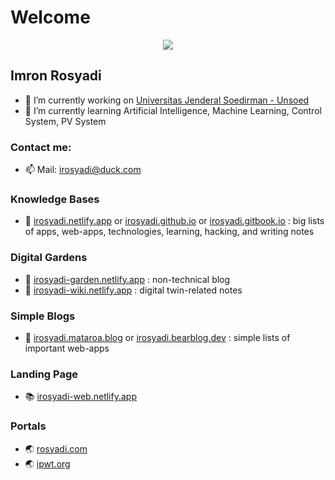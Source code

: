 # Welcome

<p align="center">
  <img src="https://source.unsplash.com/125x125/?cat" />
</p>

## Imron Rosyadi

- 🔭 I’m currently working on [Universitas Jenderal Soedirman - Unsoed](http://elektro.ft.unsoed.ac.id/imron-rosyadi/)
- 🌱 I’m currently learning Artificial Intelligence, Machine Learning, Control System, PV System

### Contact me:

- 📫 Mail: irosyadi@duck.com

### Knowledge Bases

- 📕 [irosyadi.netlify.app](https://irosyadi.netlify.app) or [irosyadi.github.io](https://irosyadi.github.io) or [irosyadi.gitbook.io](https://irosyadi.gitbook.io) : big lists of apps, web-apps, technologies, learning, hacking, and writing notes

### Digital Gardens

- 📗 [irosyadi-garden.netlify.app](https://irosyadi-garden.netlify.app) : non-technical blog
- 📘 [irosyadi-wiki.netlify.app](https://irosyadi-wiki.netlify.app) : digital twin-related notes

### Simple Blogs

- 📑 [irosyadi.mataroa.blog](https://irosyadi.mataroa.blog) or [irosyadi.bearblog.dev](https://irosyadi.bearblog.dev) : simple lists of important web-apps

### Landing Page

- 📚 [irosyadi-web.netlify.app](https://irosyadi-web.netlify.app)

### Portals

- 🌏 [rosyadi.com](https://rosyadi.com)
- 🌏 [ipwt.org](https://ipwt.org)
